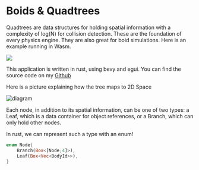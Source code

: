 # Boids & Quadtrees

Quadtrees are data structures for holding spatial information with a complexity of log(N) for collision detection. These are the foundation of every physics engine. They are also great for boid simulations. Here is an example running in Wasm.


<bevy-runner wasm-path="/media/QuadtreesInRust/boids-quadtree_bg.wasm.gz" canvas-id="boid-canvas" script-path="/media/QuadtreesInRust/boids-quadtree.js" height="800" style="background-color:black;">
    <img style="margin: 0 auto;display:block;" src="/media/QuadtreesInRust/cover.jpg"/>
</bevy-runner>


This application is written in rust, using bevy and egui. You can find the source code on my [Github](https://github.com/Lommix/quadtree_boid_simulation)

Here is a picture explaining how the tree maps to 2D Space

![diagram](/media/QuadtreesInRust/quad.jpg)


Each node, in addition to its spatial information, can be one of two types: a Leaf, which is a data container for object references, or a Branch, which can only hold other nodes.


In rust, we can represent such a type with an enum!

```rust
enum Node{
    Branch(Box<[Node;4]>),
    Leaf(Box<Vec<BodyId>>),
}
```
